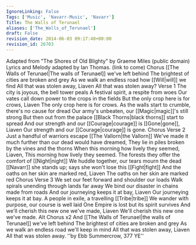```yaml
---
IgnoreLinking: False
Tags: ['Music', 'Navarr-Music', 'Navarr']
Title: The Walls of Terunael
aliases: ['The_Walls_of_Terunael']
draft: False
revision_date: 2014-06-03 09:17:40+00:00
revision_id: 26703
---
```


Adapted from "The Shores of Old Blighty" by Graeme Miles (public domain)
Lyrics and Melody adapted by Ian Thomas. (link to come) 
Chorus
[[The Walls of Terunael|The walls of Terunael]] we've left behind
The brightest of cities are broken and grey
As we walk an endless road how [[Will|will]] we find
All that was stolen away, Liaven
All that was stolen away?
Verse 1
The city is joyous, the bell tower peals
A festival spirit, a respite from woes
Our vates call down power to the crops in the fields
But the only crop here is for crows, Liaven
The only crop here is for crows.
As the walls start to crumble, there's no cause for dread
Our army's unbeaten, our [[Magic|magic]]'s still strong
But then out from the palace [[Black Thorns|black thorns]] start to spread
And our strength and our [[Courage|courage]] is [[Gone|gone]], Liaven
Our strength and our [[Courage|courage]] is gone.
Chorus
Verse 2
Just a handful of warriors escape [[The Vallorn|the Vallorn]]
We've made it much further than our dead would have dreamed,
They lie in piles broken by the vines and the thorns
When this morning how lively they seemed, Liaven,
This morning how lively they seemed.
The forests they offer the comfort of [[Night|night]]
We huddle together, our tears mourn the dead
[[Navarr]] she stands up; says she won't lose this [[Fight|fight]]
And the oaths on her skin are marked red, Liaven
The oaths on her skin are marked red
Chorus
Verse 3
We set our feet forward and shoulder our loads
Walk spirals unending through lands far away
We bind our disaster in chains made from roads
And our journeying keeps it at bay, Liaven
Our journeying keeps it at bay.
A people in exile, a travelling [[Tribe|tribe]]
We wander with purpose, our course is well laid
One Empire is lost but its spirit survives
And we'll cherish this new one we've made, Liaven
We'll cherish this new one we've made.
Alt Chorus x2
And [[The Walls of Terunael|the walls of Terunael]] we've left behind
The brightest of cities are broken and grey
As we walk an endless road we'll keep in mind
All that was stolen away, Liaven
All that was stolen away.
''by Ebb Summercrow, 377 YE''